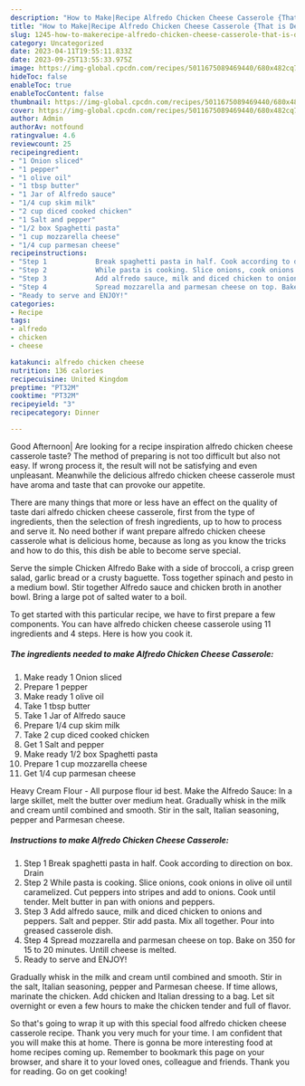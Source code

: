 ```yaml
---
description: "How to Make|Recipe Alfredo Chicken Cheese Casserole {That is Delicious"
title: "How to Make|Recipe Alfredo Chicken Cheese Casserole {That is Delicious"
slug: 1245-how-to-makerecipe-alfredo-chicken-cheese-casserole-that-is-delicious
category: Uncategorized
date: 2023-04-11T19:55:11.833Z
date: 2023-09-25T13:55:33.975Z
image: https://img-global.cpcdn.com/recipes/5011675089469440/680x482cq70/alfredo-chicken-cheese-casserole-recipe-main-photo.jpg
hideToc: false
enableToc: true
enableTocContent: false
thumbnail: https://img-global.cpcdn.com/recipes/5011675089469440/680x482cq70/alfredo-chicken-cheese-casserole-recipe-main-photo.jpg
cover: https://img-global.cpcdn.com/recipes/5011675089469440/680x482cq70/alfredo-chicken-cheese-casserole-recipe-main-photo.jpg
author: Admin
authorAv: notfound
ratingvalue: 4.6
reviewcount: 25
recipeingredient:
- "1 Onion sliced"
- "1 pepper"
- "1 olive oil"
- "1 tbsp butter"
- "1 Jar of Alfredo sauce"
- "1/4 cup skim milk"
- "2 cup diced cooked chicken"
- "1 Salt and pepper"
- "1/2 box Spaghetti pasta"
- "1 cup mozzarella cheese"
- "1/4 cup parmesan cheese"
recipeinstructions:
- "Step 1            Break spaghetti pasta in half. Cook according to direction on box. Drain"
- "Step 2            While pasta is cooking. Slice onions, cook onions in olive oil until caramelized. Cut peppers into stripes and add to onions. Cook until tender. Melt butter in pan with onions and peppers."
- "Step 3            Add alfredo sauce, milk and diced chicken to onions and peppers. Salt and pepper. Stir add pasta. Mix all together. Pour into greased casserole dish."
- "Step 4            Spread mozzarella and parmesan cheese on top. Bake on 350 for 15 to 20 minutes. Untill cheese is melted."
- "Ready to serve and ENJOY!"
categories:
- Recipe
tags:
- alfredo
- chicken
- cheese

katakunci: alfredo chicken cheese 
nutrition: 136 calories
recipecuisine: United Kingdom
preptime: "PT32M"
cooktime: "PT32M"
recipeyield: "3"
recipecategory: Dinner

---
```



Good Afternoon| Are looking for a recipe inspiration alfredo chicken cheese casserole taste? The method of preparing is not too difficult but also not easy. If wrong process it, the result will not be satisfying and even unpleasant. Meanwhile the delicious alfredo chicken cheese casserole must have aroma and taste that can provoke our appetite.






There are many things that more or less have an effect on the quality of taste dari alfredo chicken cheese casserole, first from the type of ingredients, then the selection of fresh ingredients, up to how to process and serve it. No need bother if want prepare alfredo chicken cheese casserole what is delicious home, because as long as you know the tricks and how to do this, this dish be able to become serve special.


Serve the simple Chicken Alfredo Bake with a side of broccoli, a crisp green salad, garlic bread or a crusty baguette. Toss together spinach and pesto in a medium bowl. Stir together Alfredo sauce and chicken broth in another bowl. Bring a large pot of salted water to a boil.


To get started with this particular recipe, we have to first prepare a few components. You can have alfredo chicken cheese casserole using 11 ingredients and 4 steps. Here is how you cook it.

<!--inarticleads1-->

##### The ingredients needed to make Alfredo Chicken Cheese Casserole:

1. Make ready 1 Onion sliced
1. Prepare 1 pepper
1. Make ready 1 olive oil
1. Take 1 tbsp butter
1. Take 1 Jar of Alfredo sauce
1. Prepare 1/4 cup skim milk
1. Take 2 cup diced cooked chicken
1. Get 1 Salt and pepper
1. Make ready 1/2 box Spaghetti pasta
1. Prepare 1 cup mozzarella cheese
1. Get 1/4 cup parmesan cheese


Heavy Cream Flour - All purpose flour id best. Make the Alfredo Sauce: In a large skillet, melt the butter over medium heat. Gradually whisk in the milk and cream until combined and smooth. Stir in the salt, Italian seasoning, pepper and Parmesan cheese. 

<!--inarticleads2-->

##### Instructions to make Alfredo Chicken Cheese Casserole:

1. Step 1            Break spaghetti pasta in half. Cook according to direction on box. Drain
1. Step 2            While pasta is cooking. Slice onions, cook onions in olive oil until caramelized. Cut peppers into stripes and add to onions. Cook until tender. Melt butter in pan with onions and peppers.
1. Step 3            Add alfredo sauce, milk and diced chicken to onions and peppers. Salt and pepper. Stir add pasta. Mix all together. Pour into greased casserole dish.
1. Step 4            Spread mozzarella and parmesan cheese on top. Bake on 350 for 15 to 20 minutes. Untill cheese is melted.
1. Ready to serve and ENJOY!

Gradually whisk in the milk and cream until combined and smooth. Stir in the salt, Italian seasoning, pepper and Parmesan cheese. If time allows, marinate the chicken. Add chicken and Italian dressing to a bag. Let sit overnight or even a few hours to make the chicken tender and full of flavor. 

So that's going to wrap it up with this special food alfredo chicken cheese casserole recipe. Thank you very much for your time. I am confident that you will make this at home. There is gonna be more interesting food at home recipes coming up. Remember to bookmark this page on your browser, and share it to your loved ones, colleague and friends. Thank you for reading. Go on get cooking!
